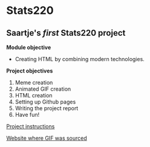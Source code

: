 # Stats220

## Saartje's *first* Stats220 project

**Module objective**
* Creating HTML by combining modern technologies.
<!---->
 
**Project objectives**
1. Meme creation
1. Animated GIF creation
1. HTML creation
1. Setting up Github pages
1. Writing the project report
1. Have fun!
<!---->
[Project instructions](https://www.stat.auckland.ac.nz/~fergusson/stats220_S123/project1.php)
<!---->
[Website where GIF was sourced](https://tenor.com/)

